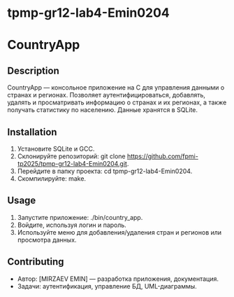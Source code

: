# tpmp-gr12-lab4-Emin0204
# CountryApp

## Description
CountryApp — консольное приложение на C для управления данными о странах и регионах. Позволяет аутентифицироваться, добавлять, удалять и просматривать информацию о странах и их регионах, а также получать статистику по населению. Данные хранятся в SQLite.

## Installation
1. Установите SQLite и GCC.
2. Склонируйте репозиторий: git clone <https://github.com/fpmi-tp2025/tpmp-gr12-lab4-Emin0204.git>.
3. Перейдите в папку проекта: cd tpmp-gr12-lab4-Emin0204.
4. Скомпилируйте: make.

## Usage
1. Запустите приложение: ./bin/country_app.
2. Войдите, используя логин и пароль.
3. Используйте меню для добавления/удаления стран и регионов или просмотра данных.

## Contributing
- Автор: [MIRZAEV EMIN] — разработка приложения, документация.
- Задачи: аутентификация, управление БД, UML-диаграммы.
